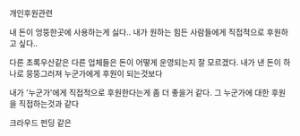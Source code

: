 개인후원관련

내 돈이 엉뚱한곳에 사용하는게 싫다..
내가 원하는 힘든 사람들에게 직접적으로 후원하고 싶다..

다른 초록우산같은 다른 업체들은 돈이 어떻게 운영되는지 잘 모르겠다. 내가 낸 돈이 하나로 뭉뚱그러져 누군가에게 후원이 되는것보다

내가 '누군가'에게 직접적으로 후원한다는게 좀 더 좋을거 같다.
그 누군가에 대한 후원을 직접하는것과 같다

크라우드 펀딩 같은 
